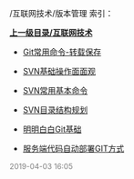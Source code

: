 /互联网技术/版本管理 索引：


**[上一级目录/互联网技术](/互联网技术/index.md)**

- [Git常用命令-转载保存](/互联网技术/版本管理/Git常用命令-转载保存.md)

- [SVN基础操作面面观](/互联网技术/版本管理/SVN基础操作面面观.md)

- [SVN常用基本命令](/互联网技术/版本管理/SVN常用基本命令.md)

- [SVN目录结构规划](/互联网技术/版本管理/SVN目录结构规划.md)

- [明明白白Git基础](/互联网技术/版本管理/明明白白Git基础.md)

- [服务端代码自动部署GIT方式](/互联网技术/版本管理/服务端代码自动部署GIT方式.md)


<font size=2 color='grey'> 2019-04-03 16:05 </font>